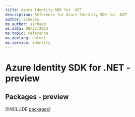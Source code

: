 ```yaml
---
title: Azure Identity SDK for .NET
description: Reference for Azure Identity SDK for .NET
author: schaabs
ms.author: sschaab
ms.data: 09/27/2023
ms.topic: reference
ms.devlang: dotnet
ms.service: identity
---
```

# Azure Identity SDK for .NET - preview
## Packages - preview
[!INCLUDE [packages](identity-index.md)]